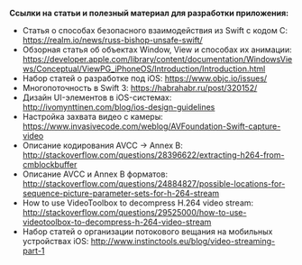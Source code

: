 **Ссылки на статьи и полезный материал для разработки приложения:**
* Статья о способах безопасного взаимодействия из Swift с кодом C: https://realm.io/news/russ-bishop-unsafe-swift/
* Обзорная статья об объектах Window, View и способах их анимации: https://developer.apple.com/library/content/documentation/WindowsViews/Conceptual/ViewPG_iPhoneOS/Introduction/Introduction.html
* Набор статей о разработке под iOS: https://www.objc.io/issues/
* Многопоточность в Swift 3:  https://habrahabr.ru/post/320152/
* Дизайн UI-элементов в iOS-системах: http://ivomynttinen.com/blog/ios-design-guidelines
* Настройка захвата видео с камеры: https://www.invasivecode.com/weblog/AVFoundation-Swift-capture-video
* Описание кодирования AVCC -> Annex B: http://stackoverflow.com/questions/28396622/extracting-h264-from-cmblockbuffer
* Описание AVCC и Annex B форматов: http://stackoverflow.com/questions/24884827/possible-locations-for-sequence-picture-parameter-sets-for-h-264-stream
* How to use VideoToolbox to decompress H.264 video stream: http://stackoverflow.com/questions/29525000/how-to-use-videotoolbox-to-decompress-h-264-video-stream
* Набор статей о организации потокового вещания на мобильных устройствах iOS: http://www.instinctools.eu/blog/video-streaming-part-1
